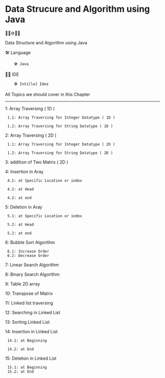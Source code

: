 # Data Strucure and Algorithm using Java

👩‍💻⚙👨‍💻

Data Structure and Algorithm using Java

🛠 Language

        🛠 Java
        
👨‍💻 IDE

        🛠 IntilleJ Idea
        
All Topics we should cover in this Chapter
        
----------------------------------------------
        
1: Array Traversing ( 1D )
        
     1.1: Array Traversing for Integer Datatype ( 1D )
        
     1.2: Array Traversing for String Datatype ( 1D )
        
2: Array Traversing ( 2D )
        
     1.1: Array Traversing for Integer Datatype ( 2D )
        
     1.2: Array Traversing for String Datatype ( 2D )
        
3: addition of Two Matrix ( 2D )
        
4: Insertion in Aray
        
     4.1: at Specific Location or index
        
     4.2: at Head
        
     4.2: at end
        
5: Deletion in Aray
        
     5.1: at Specific Location or index
        
     5.2: at Head
        
     5.2: at end
        
6: Bubble Sort Algorithm
        
     6.1: Increase Order
     6.2: Decrease Order
     
7: Linear Search Algorithm

8: Binary Search Algorithm

9: Table 2D array

10: Transpose of Matrix

11: Linked list traversing

12: Searching in Linked List

13: Sorting Linked List

14: Insertion in Linked List

     14.1: at Beginning
     
     14.2: at End
     
15: Deletion in Linked List

     15.1: at Beginning
     15.2: at End
     
